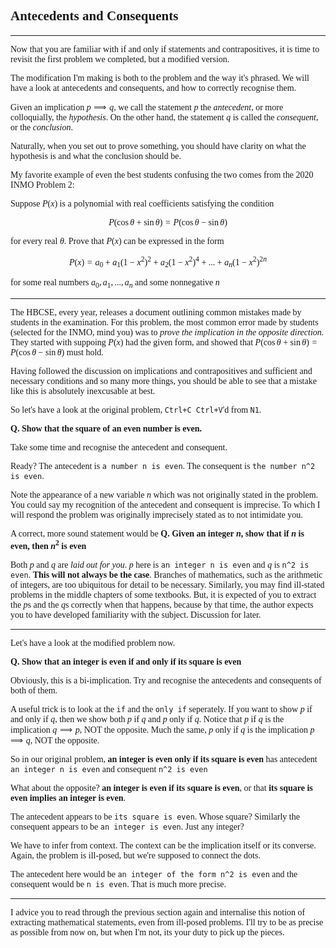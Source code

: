 <span style='font-family: Calibri serif;'>

## Antecedents and Consequents

</span>

---

<span style='font-family: Bahnschrift;'>

Now that you are familiar with if and only if statements and contrapositives, it is time to revisit the first problem we completed, but a modified version.

The modification I'm making is both to the problem and the way it's phrased. We will have a look at antecedents and consequents, and how to correctly recognise them.

Given an implication $p \implies q$, we call the statement $p$ the *antecedent*, or more colloquially, the *hypothesis*. On the other hand, the statement $q$ is called the *consequent*, or the *conclusion*.

Naturally, when you set out to prove something, you should have clarity on what the hypothesis is and what the conclusion should be.

My favorite example of even the best students confusing the two comes from the 2020 INMO Problem 2:

Suppose $P(x)$ is a polynomial with real coefficients satisfying the condition 

$$
P(\cos\theta + \sin\theta) = P(\cos\theta - \sin\theta)
$$

for every real $\theta$. Prove that $P(x)$ can be expressed in the form 

$$
P(x) = a_0 + a_1(1-x^2)^2 + a_2(1-x^2)^4 + ... + a_n(1-x^2)^{2n}
$$

for some real numbers $a_0, a_1, ..., a_n$ and some nonnegative $n$

---

The HBCSE, every year, releases a document outlining common mistakes made by students in the examination. For this problem, the most common error made by students (selected for the INMO, mind you) was to *prove the implication in the opposite direction.* They started with suppoing $P(x)$ had the given form, and showed that $P(\cos\theta + \sin\theta) = P(\cos\theta - \sin\theta)$ must hold.

Having followed the discussion on implications and contrapositives and sufficient and necessary conditions and so many more things, you should be able to see that a mistake like this is absolutely inexcusable at best.

So let's have a look at the original problem, `Ctrl+C Ctrl+V`'d from `N1`.

**Q. Show that the square of an even number is even.**

Take some time and recognise the antecedent and consequent.

Ready? The antecedent is `a number n is even`. The consequent is `the number n^2 is even`.

Note the appearance of a new variable $n$ which was not originally stated in the problem. You could say my recognition of the antecedent and consequent is imprecise. To which I will respond the problem was originally imprecisely stated as to not intimidate you.

A correct, more sound statement would be **Q. Given an integer $n$, show that if $n$ is even, then $n^2$ is even**

Both $p$ and $q$ are *laid out for you*. $p$ here is `an integer n is even` and $q$ is `n^2 is even`. **This will not always be the case**. Branches of mathematics, such as the arithmetic of integers, are too ubiquitous for detail to be necessary. Similarly, you may find ill-stated problems in the middle chapters of some textbooks. But, it is expected of you to extract the $p$s and the $q$s correctly when that happens, because by that time, the author expects you to have developed familiarity with the subject. Discussion for later.

---

Let's have a look at the modified problem now.

**Q. Show that an integer is even if and only if its square is even**

Obviously, this is a bi-implication. Try and recognise the antecedents and consequents of both of them.

A useful trick is to look at the `if` and the `only if` seperately. If you want to show $p \text{ if and only if } q$, then we show both $p \text{ if } q$ and $p \text{ only if } q$. Notice that $p \text{ if } q$ is the implication $q \implies p$, NOT the opposite. Much the same, $p \text{ only if } q$ is the implication $p \implies q$, NOT the opposite.

So in our original problem, **an integer is even only if its square is even** has antecedent `an integer n is even` and consequent `n^2 is even`

What about the opposite? **an integer is even if its square is even**, or that **its square is even implies an integer is even**. 

The antecedent appears to be `its square is even`. Whose square? Similarly the consequent appears to be `an integer is even`. Just any integer?

We have to infer from context. The context can be the implication itself or its converse. Again, the problem is ill-posed, but we're supposed to connect the dots.

The antecedent here would be `an integer of the form n^2 is even` and the consequent would be `n is even`. That is much more precise.

---

I advice you to read through the previous section again and internalise this notion of extracting mathematical statements, even from ill-posed problems. I'll try to be as precise as possible from now on, but when I'm not, its your duty to pick up the pieces.

</span>